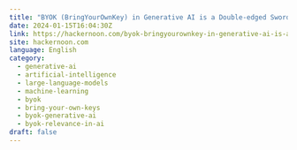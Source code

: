 ```yaml
---
title: "BYOK (BringYourOwnKey) in Generative AI is a Double-edged Sword"
date: 2024-01-15T16:04:30Z
link: https://hackernoon.com/byok-bringyourownkey-in-generative-ai-is-a-double-edged-sword?source=rss&utm_medium=RSS&utm_source=news.12bit.vn
site: hackernoon.com
language: English
category:
  - generative-ai
  - artificial-intelligence
  - large-language-models
  - machine-learning
  - byok
  - bring-your-own-keys
  - byok-generative-ai
  - byok-relevance-in-ai
draft: false
---
```

